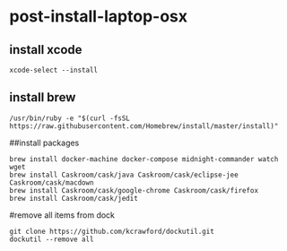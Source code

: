 # post-install-laptop-osx

## install xcode
```
xcode-select --install
```

## install brew
```
/usr/bin/ruby -e "$(curl -fsSL https://raw.githubusercontent.com/Homebrew/install/master/install)"
```

##install packages
```
brew install docker-machine docker-compose midnight-commander watch wget 
brew install Caskroom/cask/java Caskroom/cask/eclipse-jee Caskroom/cask/macdown
brew install Caskroom/cask/google-chrome Caskroom/cask/firefox
brew install Caskroom/cask/jedit
```

#remove all items from dock
```
git clone https://github.com/kcrawford/dockutil.git
dockutil --remove all
```



